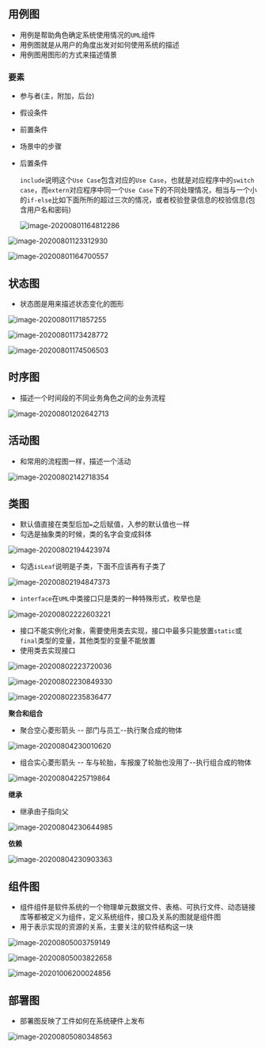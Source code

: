 ## 用例图

- 用例是帮助角色确定系统使用情况的`UML`组件
- 用例图就是从用户的角度出发对如何使用系统的描述
- 用例图用图形的方式来描述情景

### 要素

- 参与者(主，附加，后台)

- 假设条件

- 前置条件

- 场景中的步骤

- 后置条件

  `include`说明这个`Use Case`包含对应的`Use Case`，也就是对应程序中的`switch case`，而`extern`对应程序中同一个`Use Case`下的不同处理情况，相当与一个小的`if-else`比如下面所所的超过三次的情况，或者校验登录信息的校验信息(包含用户名和密码)

  ![image-20200801164812286](picture/image-20200801164812286.png)

![image-20200801123312930](picture/image-20200801123312930.png)



![image-20200801164700557](/work/UML/starUML/doc/picture/image-20200801164700557.png)

## 状态图

- 状态图是用来描述状态变化的图形

![image-20200801171857255](picture/image-20200801171857255.png)



![image-20200801173428772](picture/image-20200801173428772.png)

![image-20200801174506503](picture/image-20200801174506503.png)

## 时序图

- 描述一个时间段的不同业务角色之间的业务流程

![image-20200801202642713](picture/image-20200801202642713.png)



## 活动图

- 和常用的流程图一样，描述一个活动

![image-20200802142718354](picture/image-20200802142718354.png)

## 类图

- 默认值直接在类型后加`=`之后赋值，入参的默认值也一样
- 勾选是抽象类的时候，类的名字会变成斜体

![image-20200802194423974](/work/UML/starUML/doc/picture/image-20200802194423974.png)

- 勾选`isLeaf`说明是子类，下面不应该再有子类了

![image-20200802194847373](picture/image-20200802194847373.png)



- `interface`在`UML`中类接口只是类的一种特殊形式，枚举也是

![image-20200802222603221](picture/image-20200802222603221.png)

- 接口不能实例化对象，需要使用类去实现，接口中最多只能放置`static`或`final`类型的变量，其他类型的变量不能放置
- 使用类去实现接口

![image-20200802223720036](picture/image-20200802223720036.png)



![image-20200802230849330](picture/image-20200802230849330.png)

![image-20200802235836477](picture/image-20200802235836477.png)



**聚合和组合**

- 聚合空心菱形箭头 -- 部门与员工--执行聚合成的物体

![image-20200804230010620](picture/image-20200804230010620.png)

- 组合实心菱形箭头 -- 车与轮胎，车报废了轮胎也没用了--执行组合成的物体

![image-20200804225719864](picture/image-20200804225719864.png)

**继承**

- 继承由子指向父

![image-20200804230644985](picture/image-20200804230644985.png)

**依赖**

![image-20200804230903363](picture/image-20200804230903363.png)



## 组件图

- 组件组件是软件系统的一个物理单元数据文件、表格、可执行文件、动态链接库等都被定义为组件，定义系统组件，接口及关系的图就是组件图
- 用于表示实现的资源的关系，主要关注的软件结构这一块



![image-20200805003759149](picture/image-20200805003759149.png)



![image-20200805003822658](picture/image-20200805003822658.png)

![image-20201006200024856](picture/image-20201006200024856.png)



## 部署图

- 部署图反映了工件如何在系统硬件上发布

![image-20200805080348563](picture/image-20200805080348563.png)















